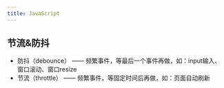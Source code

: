 ```yaml
---
title: JavaScript
---
```


## 节流&防抖

+ 防抖（debounce） —— 频繁事件，等最后一个事件再做，如：input输入、窗口滚动、窗口resize
+ 节流（throttle） —— 频繁事件，等固定时间后再做，如：页面自动刷新

